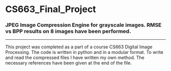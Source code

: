 # CS663_Final_Project
### JPEG Image Compression Engine for grayscale images. RMSE vs BPP results on 8 images have been performed.

---

This project was completed as a part of a course CS663 Digital Image Processing. The code is written in python and in a modular format. To write and read the compressed files I have written my own method. The necessary references have been given at the end of the file.
